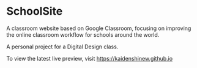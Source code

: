# SchoolSite

A classroom website based on Google Classroom, focusing on improving the online classroom workflow for schools around the world.

A personal project for a Digital Design class.

To view the latest live preview, visit https://kaidenshinew.github.io
